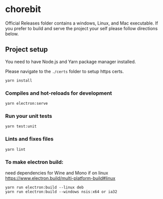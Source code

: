 # chorebit

Official Releases folder contains a windows, Linux, and Mac executable. If you prefer to build and serve the project your self please follow directions below.

## Project setup

You need to have Node.js and Yarn package manager installed.

Please navigate to the `./certs` folder to setup https certs.

```
yarn install
```

### Compiles and hot-reloads for development

```
yarn electron:serve
```

### Run your unit tests

```
yarn test:unit
```

### Lints and fixes files

```
yarn lint
```

### To make electron build:

need dependencies for Wine and Mono if on linux https://www.electron.build/multi-platform-build#linux

```
yarn run electron:build --linux deb
yarn run electron:build --windows nsis:x64 or ia32


```
